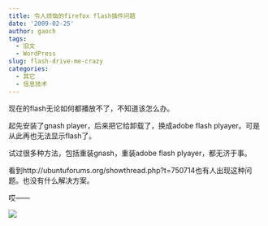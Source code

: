 ```yaml
---
title: 令人烦恼的firefox flash插件问题
date: '2009-02-25'
author: gaoch
tags:
  - 旧文
  - WordPress
slug: flash-drive-me-crazy
categories:
  - 其它
  - 信息技术
---
```


现在的flash无论如何都播放不了，不知道该怎么办。  
  
起先安装了gnash player，后来把它给卸载了，换成adobe flash
plyayer。可是从此再也无法显示flash了。  
  
试过很多种方法，包括重装gnash，重装adobe flash plyayer，都无济于事。  
  
看到http://ubuntuforums.org/showthread.php?t=750714也有人出现这种问题。也没有什么解决方案。  
  
哎——  
  
<img src="http://hiphotos.baidu.com/spring%5Fgao/pic/item/acbd282ee65416704fc2269d.jpg" class="blogimg" />
